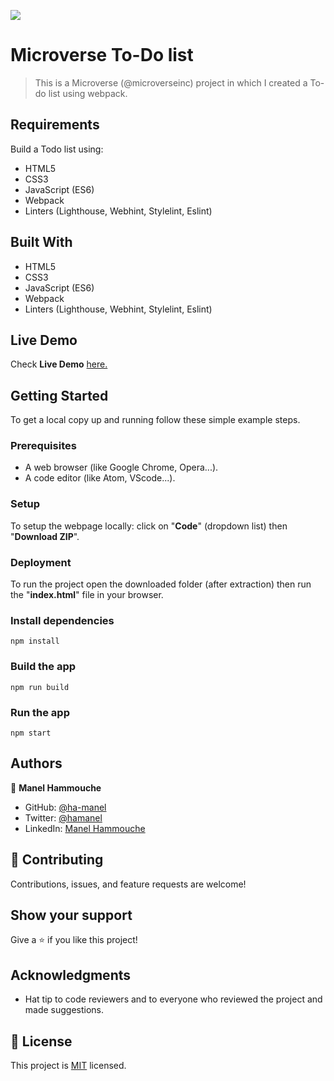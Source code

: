 ![](https://img.shields.io/badge/Microverse-blueviolet)

# Microverse To-Do list

> This is a Microverse (@microverseinc) project in which I created a To-do list using webpack.

## Requirements

Build a Todo list using:

- HTML5
- CSS3
- JavaScript (ES6)
- Webpack
- Linters (Lighthouse, Webhint, Stylelint, Eslint)

## Built With

- HTML5
- CSS3
- JavaScript (ES6)
- Webpack
- Linters (Lighthouse, Webhint, Stylelint, Eslint)

## Live Demo

Check **Live Demo** [here.](https://ha-manel.github.io/Microverse-Microverse-to-do-list/)

## Getting Started

To get a local copy up and running follow these simple example steps.

### Prerequisites

- A web browser (like Google Chrome, Opera...).
- A code editor (like Atom, VScode...).

### Setup

To setup the webpage locally: click on "**Code**" (dropdown list) then "**Download ZIP**".

### Deployment

To run the project open the downloaded folder (after extraction) then run the "**index.html**" file in your browser.

### Install dependencies
```
npm install
```
### Build the app
```
npm run build
```
### Run the app 

```
npm start
```

## Authors

👤 **Manel Hammouche**

- GitHub: [@ha-manel](https://github.com/ha-manel)
- Twitter: [@hamanel](https://twitter.com/ha_manel_)
- LinkedIn: [Manel Hammouche](https://www.linkedin.com/in/manel-hammouche/)

## 🤝 Contributing

Contributions, issues, and feature requests are welcome!

## Show your support

Give a ⭐️ if you like this project!

## Acknowledgments

- Hat tip to code reviewers and to everyone who reviewed the project and made suggestions.

## 📝 License

This project is [MIT](./MIT.md) licensed.
